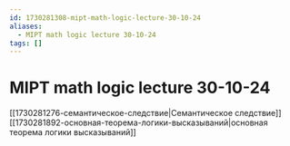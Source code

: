 ```yaml
---
id: 1730281308-mipt-math-logic-lecture-30-10-24
aliases:
  - MIPT math logic lecture 30-10-24
tags: []
---
```


# MIPT math logic lecture 30-10-24
[[1730281276-семантическое-следствие|Семантическое следствие]]
[[1730281892-основная-теорема-логики-высказываний|основная теорема логики высказываний]]

